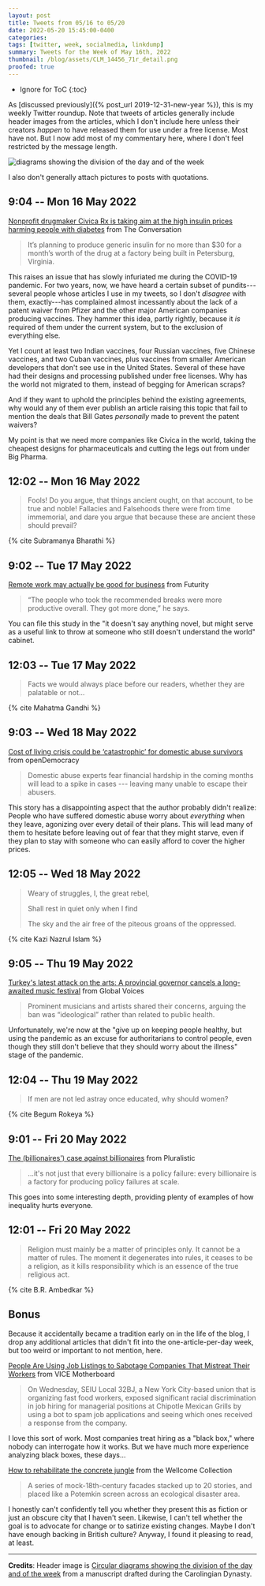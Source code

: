 ```yaml
---
layout: post
title: Tweets from 05/16 to 05/20
date: 2022-05-20 15:45:00-0400
categories:
tags: [twitter, week, socialmedia, linkdump]
summary: Tweets for the Week of May 16th, 2022
thumbnail: /blog/assets/CLM_14456_71r_detail.png
proofed: true
---
```


* Ignore for ToC
{:toc}

As [discussed previously]({% post_url 2019-12-31-new-year %}), this is my weekly Twitter roundup.  Note that tweets of articles generally include header images from the articles, which I don't include here unless their creators *happen* to have released them for use under a free license.  Most have not.  But I now add most of my commentary here, where I don't feel restricted by the message length.

![diagrams showing the division of the day and of the week](/blog/assets/CLM_14456_71r_detail.png "diagrams showing the division of the day and of the week")

I also don't generally attach pictures to posts with quotations.

## 9:04 -- Mon 16 May 2022

[<i class="fab fa-twitter-square"></i>](https://jcolag.github.io/twitter/1526186705476169729) [Nonprofit drugmaker Civica Rx is taking aim at the high insulin prices harming people with diabetes](https://theconversation.com/nonprofit-drugmaker-civica-rx-is-taking-aim-at-the-high-insulin-prices-harming-people-with-diabetes-182204) from The Conversation

 > It’s planning to produce generic insulin for no more than $30 for a month’s worth of the drug at a factory being built in Petersburg, Virginia.

This raises an issue that has slowly infuriated me during the COVID-19 pandemic.  For two years, now, we have heard a certain subset of pundits---several people whose articles I use in my tweets, so I don't *disagree* with them, exactly---has complained almost incessantly about the lack of a patent waiver from Pfizer and the other major American companies producing vaccines.  They hammer this idea, partly rightly, because it *is* required of them under the current system, but to the exclusion of everything else.

Yet I count at least two Indian vaccines, four Russian vaccines, five Chinese vaccines, and two Cuban vaccines, plus vaccines from smaller American developers that don't see use in the United States.  Several of these have had their designs and processing published under free licenses.  Why has the world not migrated to them, instead of begging for American scraps?

And if they want to uphold the principles behind the existing agreements, why would any of them ever publish an article raising this topic that fail to mention the deals that Bill Gates *personally* made to prevent the patent waivers?

My point is that we need more companies like Civica in the world, taking the cheapest designs for pharmaceuticals and cutting the legs out from under Big Pharma.

## 12:02 -- Mon 16 May 2022

[<i class="fab fa-twitter-square"></i>](https://jcolag.github.io/twitter/1526231500521451527)

 > Fools! Do you argue, that things ancient ought, on that account, to be true and noble! Fallacies and Falsehoods there were from time immemorial, and dare you argue that because these are ancient these should prevail?

{% cite Subramanya Bharathi %}

## 9:02 -- Tue 17 May 2022

[<i class="fab fa-twitter-square"></i>](https://jcolag.github.io/twitter/1526548591170531328) [Remote work may actually be good for business](https://www.futurity.org/remote-work-employees-2736892-2/) from Futurity

 > “The people who took the recommended breaks were more productive overall. They got more done,” he says.

You can file this study in the "it doesn't say anything novel, but might serve as a useful link to throw at someone who still doesn't understand the world" cabinet.

## 12:03 -- Tue 17 May 2022

[<i class="fab fa-twitter-square"></i>](https://jcolag.github.io/twitter/1526594140363972610)

 > Facts we would always place before our readers, whether they are palatable or not...

{% cite Mahatma Gandhi %}

## 9:03 -- Wed 18 May 2022

[<i class="fab fa-twitter-square"></i>](https://jcolag.github.io/twitter/1526911230241275908) [Cost of living crisis could be ‘catastrophic’ for domestic abuse survivors](https://www.opendemocracy.net/en/5050/cost-of-living-crisis-domestic-abuse-financial-violence/) from openDemocracy

 > Domestic abuse experts fear financial hardship in the coming months will lead to a spike in cases --- leaving many unable to escape their abusers.

This story has a disappointing aspect that the author probably didn't realize:  People who have suffered domestic abuse worry about *everything* when they leave, agonizing over every detail of their plans.  This will lead many of them to hesitate before leaving out of fear that they might starve, even if they plan to stay with someone who can easily afford to cover the higher prices.

## 12:05 -- Wed 18 May 2022

[<i class="fab fa-twitter-square"></i>](https://jcolag.github.io/twitter/1526957031290118144)

 > Weary of struggles, I, the great rebel,
 >
 > Shall rest in quiet only when I find
 >
 > The sky and the air free of the piteous groans of the oppressed.

{% cite Kazi Nazrul Islam %}

## 9:05 -- Thu 19 May 2022

[<i class="fab fa-twitter-square"></i>](https://jcolag.github.io/twitter/1527274120798523392) [Turkey's latest attack on the arts: A provincial governor cancels a long-awaited music festival](https://globalvoices.org/2022/05/11/turkeys-latest-attack-on-the-arts-a-provincial-governor-cancels-a-long-awaited-music-festival/) from Global Voices

 > Prominent musicians and artists shared their concerns, arguing the ban was “ideological” rather than related to public health.

Unfortunately, we're now at the "give up on keeping people healthy, but using the pandemic as an excuse for authoritarians to control people, even though they still don't believe that they should worry about the illness" stage of the pandemic.

## 12:04 -- Thu 19 May 2022

[<i class="fab fa-twitter-square"></i>](https://jcolag.github.io/twitter/1527319168462204928)

 > If men are not led astray once educated, why should women?

{% cite Begum Rokeya %}

## 9:01 -- Fri 20 May 2022

[<i class="fab fa-twitter-square"></i>](https://jcolag.github.io/twitter/1527635503096287234) [The (billionaires') case against billionaires](https://pluralistic.net/2022/05/11/a-dent-in-the-universe/#eminently-guillotineable) from Pluralistic

 > ...it's not just that every billionaire is a policy failure: every billionaire is a factory for producing policy failures at scale.

This goes into some interesting depth, providing plenty of examples of how inequality hurts everyone.

## 12:01 -- Fri 20 May 2022

[<i class="fab fa-twitter-square"></i>](https://jcolag.github.io/twitter/1527680801604743168)

 > Religion must mainly be a matter of principles only. It cannot be a matter of rules. The moment it degenerates into rules, it ceases to be a religion, as it kills responsibility which is an essence of the true religious act.

{% cite B.R. Ambedkar %}

## Bonus

Because it accidentally became a tradition early on in the life of the blog, I drop any additional articles that didn't fit into the one-article-per-day week, but too weird or important to not mention, here.

<i class="fas fa-square"></i> [People Are Using Job Listings to Sabotage Companies That Mistreat Their Workers](https://www.vice.com/en/article/g5qaey/people-are-using-job-listings-to-sabotage-companies-that-mistreat-their-workers) from VICE Motherboard

 > On Wednesday, SEIU Local 32BJ, a New York City-based union that is organizing fast food workers, exposed significant racial discrimination in job hiring for managerial positions at Chipotle Mexican Grills by using a bot to spam job applications and seeing which ones received a response from the company.

I love this sort of work.  Most companies treat hiring as a "black box," where nobody can interrogate how it works.  But we have much more experience analyzing black boxes, these days...

[<i class="fab fa-twitter-square"></i>]() [How to rehabilitate the concrete jungle](https://wellcomecollection.org/articles/Ylgt1xAAACEAijOp) from the Wellcome Collection

 > A series of mock-18th-century facades stacked up to 20 stories, and placed like a Potemkin screen across an ecological disaster area.

I honestly can't confidently tell you whether they present this as fiction or just an obscure city that I haven't seen.  Likewise, I can't tell whether the goal is to advocate for change or to satirize existing changes.  Maybe I don't have enough backing in British culture?  Anyway, I found it pleasing to read, at least.

* * *

**Credits**:  Header image is [Circular diagrams showing the division of the day and of the week](https://commons.wikimedia.org/wiki/File:CLM_14456_71r_detail.jpg) from a manuscript drafted during the Carolingian Dynasty.
